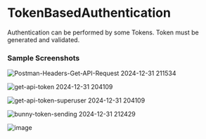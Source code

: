 # TokenBasedAuthentication
 Authentication can be performed by some Tokens. Token must be generated and validated.

<h3>Sample Screenshots</h3>

![Postman-Headers-Get-API-Request 2024-12-31 211534](https://github.com/user-attachments/assets/5068bb05-88be-435f-88c9-33685a612ee1)

![get-api-token 2024-12-31 204109](https://github.com/user-attachments/assets/e8d82790-2a6a-4c7e-964b-bce07acc8437)

![get-api-token-superuser 2024-12-31 204109](https://github.com/user-attachments/assets/4f8d4a45-1f24-4fe9-ba8f-b97eb9ade920)

![bunny-token-sending 2024-12-31 212429](https://github.com/user-attachments/assets/dc0c9672-3380-49e5-b815-97a0a795554a)

![image](https://github.com/user-attachments/assets/2b343ec2-1754-4fef-b663-773406d6bd4d)
